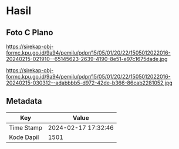 # Hasil

## Foto C Plano

https://sirekap-obj-formc.kpu.go.id/9a94/pemilu/pdpr/15/05/01/20/22/1505012022016-20240215-021910--65145623-2639-4190-8e51-e97c1675dade.jpg

https://sirekap-obj-formc.kpu.go.id/9a94/pemilu/pdpr/15/05/01/20/22/1505012022016-20240215-030312--adabbbb5-d972-42de-b366-86cab2281052.jpg


## Metadata

| Key        | Value               |
| ---------- | ------------------- |
| Time Stamp | 2024-02-17 17:32:46 |
| Kode Dapil | 1501                |



